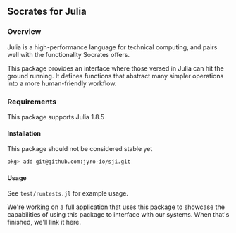 ## Socrates for Julia

### Overview

Julia is a high-performance language for technical computing,
and pairs well with the functionality Socrates offers.

This package provides an interface where those versed in Julia
can hit the ground running. It defines functions that abstract 
many simpler operations into a more human-friendly workflow.

### Requirements

This package supports Julia 1.8.5

#### Installation

This package should not be considered stable yet

```bash
pkg> add git@github.com:jyro-io/sji.git
```

#### Usage

See `test/runtests.jl` for example usage.

We're working on a full application that uses this package to
showcase the capabilities of using this package to interface
with our systems. When that's finished, we'll link it here.
